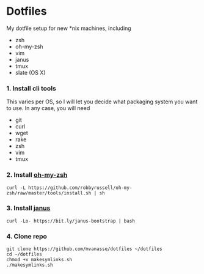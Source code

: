# Dotfiles

My dotfile setup for new *nix machines, including

- zsh
- oh-my-zsh
- vim
- janus
- tmux
- slate (OS X)

### 1. Install cli tools

This varies per OS, so I will let you decide what packaging system you
want to use. In any case, you will need

- git
- curl
- wget
- rake
- zsh
- vim
- tmux

### 2. Install [oh-my-zsh](https://github.com/robbyrussell/oh-my-zsh)

    curl -L https://github.com/robbyrussell/oh-my-zsh/raw/master/tools/install.sh | sh

### 3. Install [janus](https://github.com/carlhuda/janus)

    curl -Lo- https://bit.ly/janus-bootstrap | bash 

### 4. Clone repo

    git clone https://github.com/mvanasse/dotfiles ~/dotfiles
    cd ~/dotfiles
    chmod +x makesymlinks.sh
    ./makesymlinks.sh
